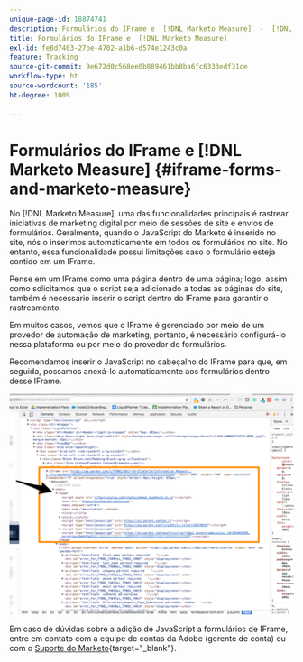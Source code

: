 ```yaml
---
unique-page-id: 18874741
description: Formulários do IFrame e  [!DNL Marketo Measure]  -  [!DNL Marketo Measure]
title: Formulários do IFrame e  [!DNL Marketo Measure]
exl-id: fe8d7403-27be-4702-a1b6-d574e1243c0a
feature: Tracking
source-git-commit: 9e672d0c568ee0b889461bb8ba6fc6333edf31ce
workflow-type: ht
source-wordcount: '185'
ht-degree: 100%

---
```


# Formulários do IFrame e [!DNL Marketo Measure] {#iframe-forms-and-marketo-measure}

No [!DNL Marketo Measure], uma das funcionalidades principais é rastrear iniciativas de marketing digital por meio de sessões de site e envios de formulários. Geralmente, quando o JavaScript do Marketo é inserido no site, nós o inserimos automaticamente em todos os formulários no site. No entanto, essa funcionalidade possui limitações caso o formulário esteja contido em um IFrame.

Pense em um IFrame como uma página dentro de uma página; logo, assim como solicitamos que o script seja adicionado a todas as páginas do site, também é necessário inserir o script dentro do IFrame para garantir o rastreamento.

Em muitos casos, vemos que o IFrame é gerenciado por meio de um provedor de automação de marketing, portanto, é necessário configurá-lo nessa plataforma ou por meio do provedor de formulários.

Recomendamos inserir o JavaScript no cabeçalho do IFrame para que, em seguida, possamos anexá-lo automaticamente aos formulários dentro desse IFrame.

![](assets/1-1.png)

Em caso de dúvidas sobre a adição de JavaScript a formulários de IFrame, entre em contato com a equipe de contas da Adobe (gerente de conta) ou com o [Suporte do Marketo](https://nation.marketo.com/t5/support/ct-p/Support){target="_blank"}.

